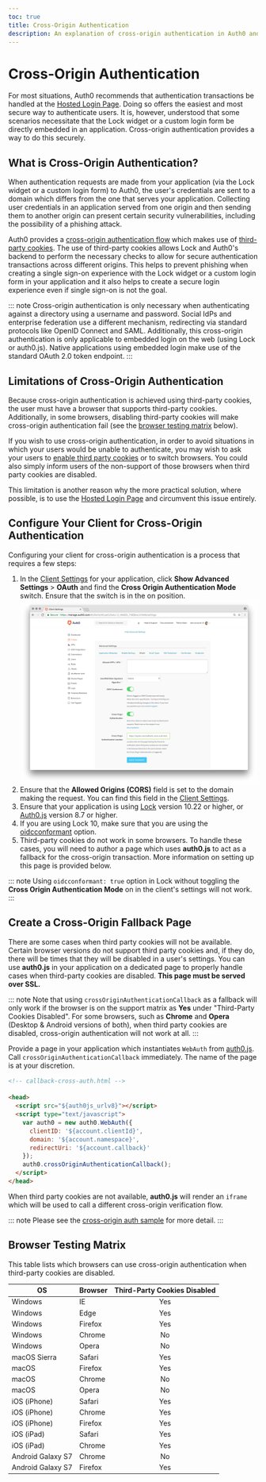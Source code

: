 ```yaml
---
toc: true
title: Cross-Origin Authentication
description: An explanation of cross-origin authentication in Auth0 and its compatibility with browsers
---
```

# Cross-Origin Authentication

For most situations, Auth0 recommends that authentication transactions be handled at the [Hosted Login Page](/hosted-pages/login). Doing so offers the easiest and most secure way to authenticate users. It is, however, understood that some scenarios necessitate that the Lock widget or a custom login form be directly embedded in an application. Cross-origin authentication provides a way to do this securely.

## What is Cross-Origin Authentication? 

When authentication requests are made from your application (via the Lock widget or a custom login form) to Auth0, the user's credentials are sent to a domain which differs from the one that serves your application. Collecting user credentials in an application served from one origin and then sending them to another origin can present certain security vulnerabilities, including the possibility of a phishing attack. 

Auth0 provides a [cross-origin authentication flow](https://github.com/jaredhanson/draft-openid-connect-cross-origin-authentication/blob/master/Draft-1.0.txt) which makes use of [third-party cookies](https://developer.mozilla.org/en-US/docs/Web/HTTP/Cookies#Third-party_cookies). The use of third-party cookies allows Lock and Auth0's backend to perform the necessary checks to allow for secure authentication transactions across different origins. This helps to prevent phishing when creating a single sign-on experience with the Lock widget or a custom login form in your application and it also helps to create a secure login experience even if single sign-on is not the goal.

::: note
Cross-origin authentication is only necessary when authenticating against a directory using a username and password.  Social IdPs and enterprise federation use a different mechanism, redirecting via standard protocols like OpenID Connect and SAML.  Additionally, this cross-origin authentication is only applicable to embedded login on the web (using Lock or auth0.js).  Native applications using embedded login make use of the standard OAuth 2.0 token endpoint.
:::

## Limitations of Cross-Origin Authentication

Because cross-origin authentication is achieved using third-party cookies, the user must have a browser that supports third-party cookies. Additionally, in some browsers, disabling third-party cookies will make cross-origin authentication fail (see the [browser testing matrix](#browser-testing-matrix) below). 

If you wish to use cross-origin authentication, in order to avoid situations in which your users would be unable to authenticate, you may wish to ask your users to [enable third party cookies](/cross-origin-authentication/enabling-third-party-cookies) or to switch browsers. You could also simply inform users of the non-support of those browsers when third party cookies are disabled. 

This limitation is another reason why the more practical solution, where possible, is to use the [Hosted Login Page](/hosted-pages/login) and circumvent this issue entirely.

## Configure Your Client for Cross-Origin Authentication

Configuring your client for cross-origin authentication is a process that requires a few steps:

1. In the [Client Settings](${manage_url}/#/clients/${account.clientId}/settings) for your application, click **Show Advanced Settings** > **OAuth** and find the **Cross Origin Authentication Mode** switch. Ensure that the switch is in the on position.
![Cross-Origin Authentication switch](/media/articles/cross-origin-authentication/cross-origin-settings.png)
1. Ensure that the **Allowed Origins (CORS)** field is set to the domain making the request. You can find this field in the [Client Settings](${manage_url}/#/clients/${account.clientId}/settings).
1. Ensure that your application is using [Lock](/libraries/lock) version 10.22 or higher, or [Auth0.js](/libraries/auth0js) version 8.7 or higher.
1. If you are using Lock 10, make sure that you are using the [oidcconformant](/libraries/lock/v10/customization#oidcconformant-boolean-) option.
1. Third-party cookies do not work in some browsers. To handle these cases, you will need to author a page which uses **auth0.js** to act as a fallback for the cross-origin transaction. More information on setting up this page is provided below.

::: note
Using `oidcconformant: true` option in Lock without toggling the **Cross Origin Authentication Mode** on in the client's settings will not work.
:::

## Create a Cross-Origin Fallback Page

There are some cases when third party cookies will not be available. Certain browser versions do not support third party cookies and, if they do, there will be times that they will be disabled in a user's settings. You can use **auth0.js** in your application on a dedicated page to properly handle cases when third-party cookies are disabled. **This page must be served over SSL.**

::: note
Note that using `crossOriginAuthenticationCallback` as a fallback will only work if the browser is on the support matrix as **Yes** under "Third-Party Cookies Disabled". For some browsers, such as **Chrome** and **Opera** (Desktop & Android versions of both), when third party cookies are disabled, cross-origin authentication will not work at all.
:::

Provide a page in your application which instantiates `WebAuth` from [auth0.js](/libraries/auth0js). Call `crossOriginAuthenticationCallback` immediately. The name of the page is at your discretion.

```html
<!-- callback-cross-auth.html -->

<head>
  <script src="${auth0js_urlv8}"></script>
  <script type="text/javascript">
    var auth0 = new auth0.WebAuth({
      clientID: '${account.clientId}',
      domain: '${account.namespace}',
      redirectUri: '${account.callback}'
    });
    auth0.crossOriginAuthenticationCallback();
  </script>
</head>
```

When third party cookies are not available, **auth0.js** will render an `iframe` which will be used to call a different cross-origin verification flow.

::: note
Please see the [cross-origin auth sample](https://github.com/auth0/lock/blob/master/support/callback-cross-auth.html) for more detail.
:::

## Browser Testing Matrix

This table lists which browsers can use cross-origin authentication when third-party cookies are disabled.

<!-- markdownlint-disable MD033 -->
<table class="table"> 
  <thead> 
    <tr> 
      <th><strong>OS</strong></th>
      <th><strong>Browser</strong></th>
      <th><strong>Third-Party Cookies Disabled</strong></th> 
    </tr> 
  </thead> 
  <tbody> 
    <tr> 
      <td>Windows</td>
      <td>IE</td>
      <td class="success" align="center">Yes</td> 
    </tr>
    <tr> 
      <td>Windows</td>
      <td>Edge</td>
      <td class="success" align="center">Yes</td> 
    </tr>
    <tr> 
      <td>Windows</td>
      <td>Firefox</td>
      <td class="success" align="center">Yes</td> 
    </tr>
    <tr> 
      <td>Windows</td>
      <td>Chrome</td>
      <td class="danger" align="center">No</td> 
    </tr>
    <tr> 
      <td>Windows</td>
      <td>Opera</td>
      <td class="danger" align="center">No</td> 
    </tr>
    <tr> 
      <td>macOS Sierra</td>
      <td>Safari</td>
      <td class="success" align="center">Yes</td> 
    </tr>
    <tr> 
      <td>macOS</td>
      <td>Firefox</td>
      <td class="success" align="center">Yes</td> 
    </tr>
    <tr> 
      <td>macOS</td>
      <td>Chrome</td>
      <td class="danger" align="center">No</td> 
    </tr>
    <tr> 
      <td>macOS</td>
      <td>Opera</td>
      <td class="danger" align="center">No</td> 
    </tr>
    <tr> 
      <td>iOS (iPhone)</td>
      <td>Safari</td>
      <td class="success" align="center">Yes</td> 
    </tr> 
    <tr> 
      <td>iOS (iPhone)</td>
      <td>Chrome</td>
      <td class="success" align="center">Yes</td> 
    </tr> 
    <tr> 
      <td>iOS (iPhone)</td>
      <td>Firefox</td>
      <td class="success" align="center">Yes</td>  
    </tr> 
    <tr> 
      <td>iOS (iPad)</td>
      <td>Safari</td>
      <td class="success" align="center">Yes</td>  
    </tr> 
    <tr> 
      <td>iOS (iPad)</td>
      <td>Chrome</td>
      <td class="success" align="center">Yes</td> 
    </tr> 
    <tr> 
      <td>Android Galaxy S7</td>
      <td>Chrome</td>
      <td class="danger" align="center">No</td> 
    </tr> 
    <tr> 
      <td>Android Galaxy S7</td>
      <td>Firefox</td>
      <td class="success" align="center">Yes</td> 
    </tr>    
  </tbody> 
</table> 
<!-- markdownlint-enable MD033 -->
